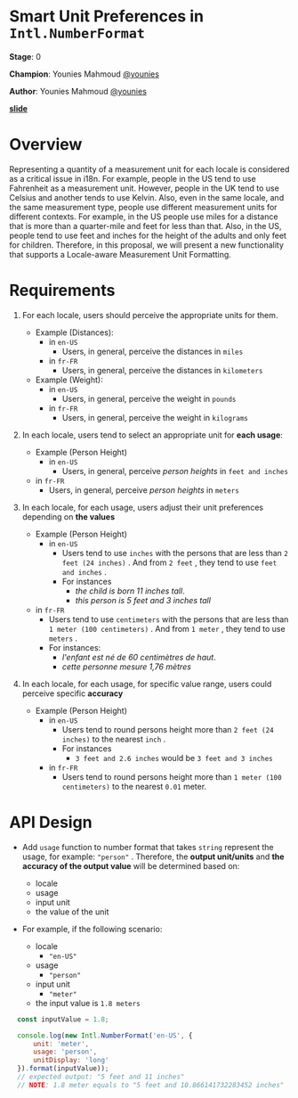 # Smart Unit Preferences in `Intl.NumberFormat` 

**Stage**: 0

**Champion**: Younies Mahmoud [@younies](https://github.com/younies)

**Author**: Younies Mahmoud [@younies](https://github.com/younies)

**[slide](https://bit.ly/smart-unit-preferences-in-intl-number-format)**

# Overview

Representing a quantity of a measurement unit for each locale is considered as a
critical issue in i18n. For example, people in the US tend to use Fahrenheit as
a measurement unit. However, people in the UK tend to use Celsius and another
tends to use Kelvin.  Also, even in the same locale, and the same measurement
type, people use different measurement units for different contexts. For
example, in the US people use miles for a distance that is more than a
quarter-mile and feet for less than that. Also, in the US, people tend to use
feet and inches for the height of the adults and only feet for children.
Therefore, in this proposal, we will present a new functionality that supports a
Locale-aware Measurement Unit Formatting.

# Requirements

1. For each locale, users should perceive the appropriate units for them.
   + Example (Distances):
     - in `en-US`
       * Users, in general, perceive the distances in `miles`
     - in `fr-FR`
       * Users, in general, perceive the distances in `kilometers`
   + Example (Weight):
     - in `en-US`
       * Users, in general, perceive the weight in `pounds`
     - in `fr-FR`
       * Users, in general, perceive the weight in `kilograms`

1. In each locale, users tend to select an appropriate unit for **each usage**:
   + Example (Person Height)
     - in `en-US` 
       * Users, in general, perceive *person heights* in `feet and inches` 
    - in `fr-FR` 
      * Users, in general, perceive *person heights* in `meters` 

1. In each locale, for each usage, users adjust their unit preferences depending
   on **the values**
   + Example (Person Height)
     - in `en-US` 
        * Users tend to use `inches` with the persons that are less than `2 feet
          (24 inches)` . And from `2 feet` , they tend to use `feet and inches`
          .
        * For instances
          * *the child is born 11 inches tall*.
          * *this person is 5 feet and 3 inches tall*
    - in `fr-FR` 
      * Users tend to use `centimeters` with the persons that are less than `1
        meter (100 centimeters)` . And from `1 meter` , they tend to use
        `meters` .
      * For instances:
        * *l'enfant est né de 60 centimètres de haut*.
        * *cette personne mesure 1,76 mètres*

1. In each locale, for each usage, for specific value range, users could
   perceive specific **accuracy**
    + Example (Person Height)
      - in `en-US` 
        * Users tend to round persons height more than `2 feet (24 inches)` to
          the nearest `inch` .
        * For instances
          * `3 feet and 2.6 inches` would be `3 feet and 3 inches` 
      - in `fr-FR` 
        * Users tend to round persons height more than `1 meter (100
          centimeters)` to the nearest `0.01` meter.

# API Design

* Add `usage` function to number format that takes `string` represent the usage,
  for example: `"person"` . Therefore, the **output unit/units** and **the
  accuracy of the output value** will be determined based on:
  + locale
  + usage
  + input unit
  + the value of the unit

* For example, if the following scenario:
  * locale
    - `"en-US"` 
  * usage
    - `"person"` 
  * input unit
    - `"meter"` 
  * the input value is `1.8 meters` 

``` javascript
  const inputValue = 1.8;

  console.log(new Intl.NumberFormat('en-US', {
      unit: 'meter',
      usage: 'person',
      unitDisplay: 'long'
  }).format(inputValue));
  // expected output: "5 feet and 11 inches"
  // NOTE: 1.8 meter equals to "5 feet and 10.866141732283452 inches"
```
